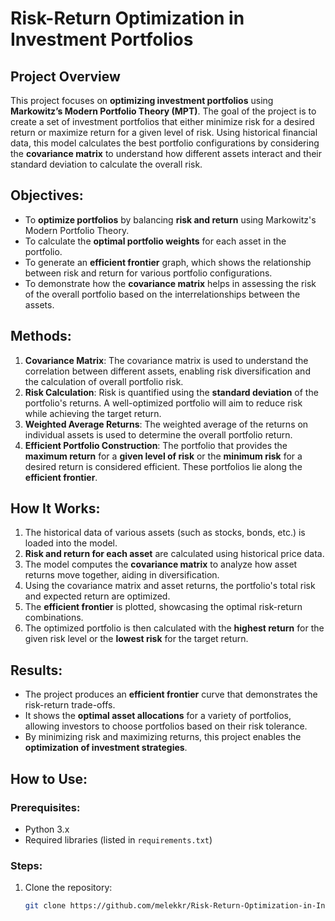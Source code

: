 # Risk-Return Optimization in Investment Portfolios

## Project Overview
This project focuses on **optimizing investment portfolios** using **Markowitz’s Modern Portfolio Theory (MPT)**. The goal of the project is to create a set of investment portfolios that either minimize risk for a desired return or maximize return for a given level of risk. Using historical financial data, this model calculates the best portfolio configurations by considering the **covariance matrix** to understand how different assets interact and their standard deviation to calculate the overall risk.

## Objectives:
- To **optimize portfolios** by balancing **risk and return** using Markowitz's Modern Portfolio Theory.
- To calculate the **optimal portfolio weights** for each asset in the portfolio.
- To generate an **efficient frontier** graph, which shows the relationship between risk and return for various portfolio configurations.
- To demonstrate how the **covariance matrix** helps in assessing the risk of the overall portfolio based on the interrelationships between the assets.

## Methods:
1. **Covariance Matrix**: The covariance matrix is used to understand the correlation between different assets, enabling risk diversification and the calculation of overall portfolio risk.
2. **Risk Calculation**: Risk is quantified using the **standard deviation** of the portfolio's returns. A well-optimized portfolio will aim to reduce risk while achieving the target return.
3. **Weighted Average Returns**: The weighted average of the returns on individual assets is used to determine the overall portfolio return.
4. **Efficient Portfolio Construction**: The portfolio that provides the **maximum return** for a **given level of risk** or the **minimum risk** for a desired return is considered efficient. These portfolios lie along the **efficient frontier**.

## How It Works:
1. The historical data of various assets (such as stocks, bonds, etc.) is loaded into the model.
2. **Risk and return for each asset** are calculated using historical price data.
3. The model computes the **covariance matrix** to analyze how asset returns move together, aiding in diversification.
4. Using the covariance matrix and asset returns, the portfolio's total risk and expected return are optimized.
5. The **efficient frontier** is plotted, showcasing the optimal risk-return combinations.
6. The optimized portfolio is then calculated with the **highest return** for the given risk level or the **lowest risk** for the target return.

## Results:
- The project produces an **efficient frontier** curve that demonstrates the risk-return trade-offs.
- It shows the **optimal asset allocations** for a variety of portfolios, allowing investors to choose portfolios based on their risk tolerance.
- By minimizing risk and maximizing returns, this project enables the **optimization of investment strategies**.

## How to Use:

### Prerequisites:
- Python 3.x
- Required libraries (listed in `requirements.txt`)

### Steps:
1. Clone the repository:
   ```bash
   git clone https://github.com/melekkr/Risk-Return-Optimization-in-Investment-Portfolios.git
